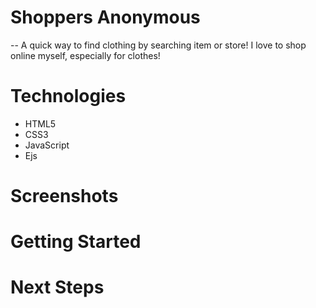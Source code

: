 # Shoppers Anonymous
-- A quick way to find clothing by searching item or store! I love to shop online myself, especially for clothes!

# Technologies
- HTML5
- CSS3
- JavaScript
- Ejs

# Screenshots

# Getting Started

# Next Steps
